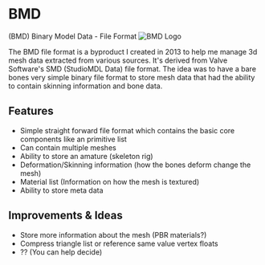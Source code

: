 # BMD
(BMD) Binary Model Data - File Format
![BMD Logo](https://github.com/cra0kalo/BMD/blob/master/docs/logo.png?raw=true)

The BMD file format is a byproduct I created in 2013 to help me manage 3d mesh data extracted from various sources. It's derived from Valve Software's SMD (StudioMDL Data) file format. The idea was to have a bare bones very simple binary file format to store mesh data that had the ability to contain skinning information and bone data.

## Features

* Simple straight forward file format which contains the basic core components like an primitive list
* Can contain multiple meshes
* Ability to store an amature (skeleton rig)
* Deformation/Skinning information (how the bones deform change the mesh)
* Material list (Information on how the mesh is textured)
* Ability to store meta data

## Improvements & Ideas

* Store more information about the mesh (PBR materials?)
* Compress triangle list or reference same value vertex floats
* ?? (You can help decide)
